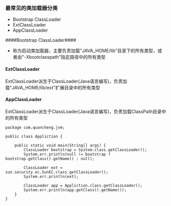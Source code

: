 ### 最常见的类加载器分类 ###
* Bootstrap ClassLoader
* ExtClassLoader
* AppClassLoader

####Bootstrap ClassLoader####
- 称为启动类加载器，主要负责加载"JAVA_HOME/lib"目录下的所有类型，或者由"-Xbootclasspath"指定路径中的所有类型

#### ExtClassLoader ####
ExtClassLoader派生于ClassLoader(Java语言编写)，负责加载"JAVA_HOME/lib/ext"扩展目录中的所有类型

#### AppClassLoader ####
ExtClassLoader派生于ClassLoader(Java语言编写)，负责加载ClassPath目录中的所有类型
```
package com.quancheng.jvm;

public class Appliction {

    public static void main(String[] args) {
        ClassLoader bootstrap = System.class.getClassLoader();
        System.err.println(null != bootstrap ? bootstrap.getClass().getName() : null);

        ClassLoader ext = sun.security.ec.SunEC.class.getClassLoader();
        System.err.println(ext);

        ClassLoader app = Appliction.class.getClassLoader();
        System.err.println(app.getClass().getName());
    }
}
```